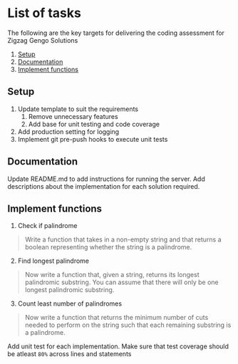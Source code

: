 # List of tasks

The following are the key targets for delivering the coding assessment for Zigzag Gengo Solutions

1. [Setup](#setup)
2. [Documentation](#documentation)
3. [Implement functions](#implement-functions)

## Setup

1. Update template to suit the requirements
    1. Remove unnecessary features
    2. Add base for unit testing and code coverage
2. Add production setting for logging
3. Implement git pre-push hooks to execute unit tests

## Documentation

Update README.md to add instructions for running the server. Add descriptions about the implementation for each solution required.

## Implement functions

1. Check if palindrome
  > Write a function that takes in a non-empty string and that returns a boolean representing whether the string is a palindrome.
2. Find longest palindrome
  > Now write a function that, given a string, returns its longest palindromic substring. You can assume that there will only be one longest palindromic substring.
3. Count least number of palindromes
  > Now write a function that returns the minimum number of cuts needed to perform on the string such that each remaining substring is a palindrome.

Add unit test for each implementation. Make sure that test coverage should be atleast `80%` across lines and statements
